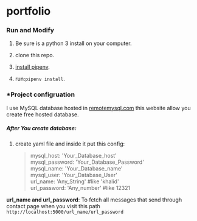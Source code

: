 # portfolio

### Run and Modify

1. Be sure is a python 3 install on your computer.

2. clone this repo.

3. [install pipenv](https://github.com/pypa/pipenv).

4. run:`pipenv install`.

### \*Project configruation

I use MySQL database hosted in [remotemysql.com](https://remotemysql.com) this website allow you create free hosted database.

##### After You create database:

1. create yaml file and inside it put this config:
   > mysql_host: 'Your_Database_host'\
   > mysql_password: 'Your_Database_Password'\
   > mysql_name: 'Your_Database_name'\
   > mysql_user: 'Your_Database_User'\
   > url_name: 'Any_String' #like 'khalid'\
   > url_password: 'Any_number' #like 12321

**url_name and url_password**:
To fetch all messages that send through contact page when you visit this path `http://localhost:5000/url_name/url_password`
